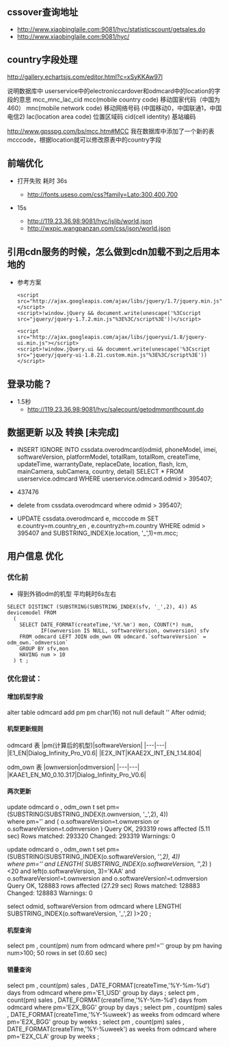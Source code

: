 ## cssover查询地址
- http://www.xiaobinglaile.com:9081/hyc/statisticscount/getsales.do
- http://www.xiaobinglaile.com:9081/hyc/

## country字段处理
  http://gallery.echartsjs.com/editor.html?c=xSyKKAw97l

  说明数据库中 userservice中的electroniccardover和odmcard中的location的字段的意思  mcc_mnc_lac_cid
  mcc(mobile country code)  移动国家代码（中国为460）
  mnc(mobile network code) 移动网络号码 (中国移动0，中国联通1，中国电信2)
  lac(location area code) 位置区域码
  cid(cell identity) 基站编码

  http://www.gpsspg.com/bs/mcc.htm#MCC
  我在数据库中添加了一个新的表mcccode，根据location就可以修改原表中的country字段


## 前端优化
- 打开失败 耗时 36s
  - http://fonts.useso.com/css?family=Lato:300,400,700

- 15s
  - http://119.23.36.98:9081/hyc/jslib/world.json
  - http://wxpic.wangpanzan.com/css/json/world.json

## 引用cdn服务的时候，怎么做到cdn加载不到之后用本地的
- 参考方案
  ```
  <script src="http://ajax.googleapis.com/ajax/libs/jquery/1.7/jquery.min.js"></script>
  <script>!window.jQuery && document.write(unescape('%3Cscript src="jquery/jquery-1.7.2.min.js"%3E%3C/script%3E'))</script>

  <script src="http://ajax.googleapis.com/ajax/libs/jqueryui/1.8/jquery-ui.min.js"></script>
  <script>!window.jQuery.ui && document.write(unescape('%3Cscript src="jquery/jquery-ui-1.8.21.custom.min.js"%3E%3C/script%3E'))</script>
  ```

## 登录功能？
  - 1.5秒
    - http://119.23.36.98:9081/hyc/salecount/getodmmonthcount.do

## 数据更新 以及 转换 [未完成]
- INSERT IGNORE INTO cssdata.overodmcard(odmid, phoneModel, imei, softwareVersion, platformModel, totalRam, totalRom, createTime, updateTime, warrantyDate, replaceDate, location, flash, lcm, mainCamera, subCamera, country, detail)  SELECT *  FROM userservice.odmcard WHERE userservice.odmcard.odmid > 395407;

- 437476
- delete from cssdata.overodmcard where odmid > 395407;

- UPDATE cssdata.overodmcard e, mcccode m  SET e.country=m.country_en , e.countryzh=m.country  WHERE odmid > 395407 and SUBSTRING_INDEX(e.location, '_',1)=m.mcc;

## 用户信息 优化
### 优化前
- 得到外销odm的机型  平均耗时6s左右
```
SELECT DISTINCT (SUBSTRING(SUBSTRING_INDEX(sfv, '_',2), 4)) AS devicemodel FROM
  (
    SELECT DATE_FORMAT(createTime,'%Y.%m') mon, COUNT(*) num,
           IF(ownversion IS NULL, softwareVersion, ownversion) sfv
    FROM odmcard LEFT JOIN odm_own ON odmcard.`softwareVersion` = odm_own.`odmversion`
    GROUP BY sfv,mon
    HAVING num > 10
  ) t ;
```

### 优化尝试：
#### 增加机型字段
alter table odmcard add pm pm char(16) not null default '' After odmid;

#### 机型更新规则
odmcard 表
|pm(计算后的机型)|softwareVersion|
|---|---|
|E1_EN|Dialog_Infinity_Pro_V0.6|
|E2X_INT|KAAE2X_INT_EN_1.14.804|


odm_own 表
|ownversion|odmversion|
|---|---|
|KAAE1_EN_M0_0.10.317|Dialog_Infinity_Pro_V0.6|

#### 两次更新
update odmcard o , odm_own t
	set pm=(SUBSTRING(SUBSTRING_INDEX(t.ownversion, '_',2), 4))  	
	where pm='' and ( o.softwareVersion=t.ownversion or o.softwareVersion=t.odmversion )
Query OK, 293319 rows affected (5.11 sec)
Rows matched: 293320  Changed: 293319  Warnings: 0

update odmcard o , odm_own t
	set pm=(SUBSTRING(SUBSTRING_INDEX(o.softwareVersion, '_',2), 4))  	
	where pm='' and LENGTH( SUBSTRING_INDEX(o.softwareVersion, '_',2) )<20 and  left(o.softwareVersion, 3)='KAA' and o.softwareVersion!=t.ownversion and o.softwareVersion!=t.odmversion
Query OK, 128883 rows affected (27.29 sec)
Rows matched: 128883  Changed: 128883  Warnings: 0

select odmid, softwareVersion from odmcard where LENGTH( SUBSTRING_INDEX(o.softwareVersion, '_',2) )>20 ;

#### 机型查询
select pm , count(pm) num from odmcard where pm!='' group by pm having num>100;
50 rows in set (0.60 sec)


#### 销量查询
select pm , count(pm) sales , DATE_FORMAT(createTime,'%Y-%m-%d') days from odmcard where pm='E1_USD' group by days ;
select pm , count(pm) sales , DATE_FORMAT(createTime,'%Y-%m-%d') days from odmcard where pm='E2X_BGG' group by days ;
select pm , count(pm) sales , DATE_FORMAT(createTime,'%Y-%uweek') as weeks from odmcard where pm='E2X_BGG' group by weeks ;
select pm , count(pm) sales , DATE_FORMAT(createTime,'%Y-%uweek') as weeks from odmcard where pm='E2X_CLA' group by weeks ;
